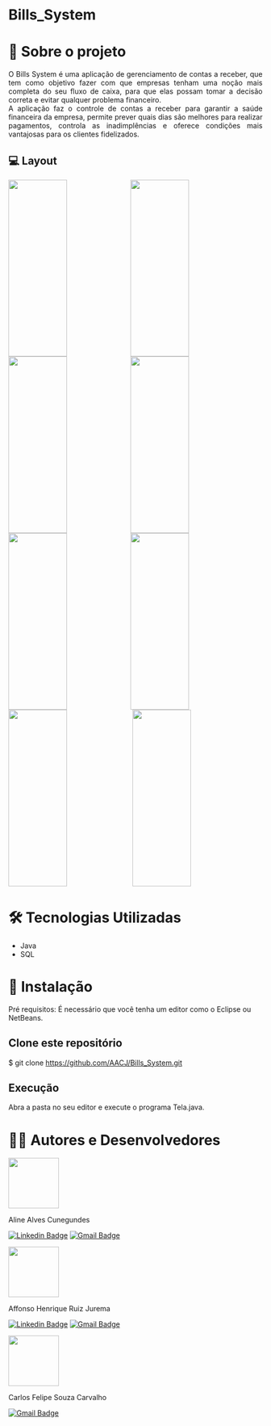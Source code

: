 # Bills_System

# :green_book: Sobre o projeto

<p align="justify">
O Bills System é uma aplicação de gerenciamento de contas a receber, que tem como objetivo fazer com que empresas tenham uma noção mais completa do seu fluxo de caixa, para que elas possam tomar a decisão correta e evitar qualquer problema financeiro.</br>
A aplicação faz o controle de contas a receber para garantir a saúde financeira da empresa, permite prever quais dias são melhores para realizar pagamentos, controla as inadimplências e oferece condições mais vantajosas para os clientes fidelizados.
</p>

## :computer: Layout 

<div float="left">
<img src="https://github.com/RuizHenrique01/Bills_System/blob/master/assets/tela_cadastro.PNG" width="48%" height="350" style="float:left"/> 
  
<img src="https://github.com/RuizHenrique01/Bills_System/blob/master/assets/tela_login.PNG" width="48%" height="350"/>

<img src="https://github.com/RuizHenrique01/Bills_System/blob/master/assets/tela_inicial.PNG" width="48%" height="350" style="float:left"/>

<img src="https://github.com/RuizHenrique01/Bills_System/blob/master/assets/tela_cadastro_clientes.PNG" width="48%" height="350" style="float:left"/> 
  
<img src="https://github.com/RuizHenrique01/Bills_System/blob/master/assets/tela_cadastro_dividas.PNG" width="48%" height="350"/>

<img src="https://github.com/RuizHenrique01/Bills_System/blob/master/assets/tela_form_cliente.PNG" width="48%" height="350" style="float:left"/> 
  
<img src="https://github.com/RuizHenrique01/Bills_System/blob/master/assets/tela_form_cobranca.PNG" width="48%" height="350"/>

<img src="https://github.com/RuizHenrique01/Bills_System/blob/master/assets/tela_historico.PNG" width="48%" height="350"/>
</div>

# 🛠 Tecnologias Utilizadas

- Java
- SQL

# :rocket: Instalação

Pré requisitos: É necessário que você tenha um editor como o Eclipse ou NetBeans.

## Clone este repositório
$ git clone https://github.com/AACJ/Bills_System.git

## Execução
Abra a pasta no seu editor e execute o programa Tela.java. 

# 👨‍💻 Autores e Desenvolvedores

<img src="https://avatars.githubusercontent.com/u/44075055?v=4" width="100" height="100"/>

Aline Alves Cunegundes

[![Linkedin Badge](https://img.shields.io/badge/-Aline%20Alves%20Cunegundes-blue?style=flat-square&logo=Linkedin&logoColor=white&link=https://www.linkedin.com/in/aline-alves-cunegundes-008029121/)](https://www.linkedin.com/in/aline-alves-cunegundes-008029121/) 
[![Gmail Badge](https://img.shields.io/badge/-alvescunegundes@gmail.com-d93025?style=flat-square&logo=Gmail&logoColor=white&link=mailto:alvescunegundes@gmail.com)](mailto:alvescunegundes@gmail.com)

<img src="https://avatars.githubusercontent.com/u/43937107?s=400&u=5b83906cad7f603ae198f1c3c98e6bf60249c218&v=4" width="100" height="100" border-radius="50"/>

Affonso Henrique Ruiz Jurema

[![Linkedin Badge](https://img.shields.io/badge/-Affonso%20Henrique%20Ruiz%20Jurema-blue?style=flat-square&logo=Linkedin&logoColor=white&link=https://www.linkedin.com/in/affonso-henrique-ruiz-jurema-b8744b210/)](https://www.linkedin.com/in/affonso-henrique-ruiz-jurema-b8744b210/)
[![Gmail Badge](https://img.shields.io/badge/-affonsohenriqueruiz@gmail.com-d93025?style=flat-square&logo=Gmail&logoColor=white&link=mailto:affonsohenriqueruiz@gmail.com)](mailto:affonsohenriqueruiz@gmail.com)

<img src="https://github.com/CunegundesA/Star_of_Tomorrow/blob/master/assets/WhatsApp%20Image%202021-05-14%20at%206.38.47%20PM.jpeg" width="100" height="100" border-radius="50"/>

Carlos Felipe Souza Carvalho

[![Gmail Badge](https://img.shields.io/badge/-Carlosfelipesouzacarvalho@gmail.com-d93025?style=flat-square&logo=Gmail&logoColor=white&link=mailto:Carlosfelipesouzacarvalho@gmail.com)](mailto:Carlosfelipesouzacarvalho@gmail.com)
